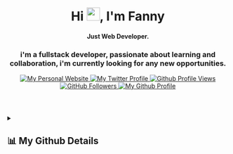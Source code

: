 
<h1 align="center">Hi <img src="https://raw.githubusercontent.com/MartinHeinz/MartinHeinz/master/wave.gif" width="30px" height="30px">, I'm Fanny</h1>
<h4 align="center">Just Web Developer.</h4>
<h3 align="center">i'm a fullstack developer, passionate about learning and collaboration, i'm currently looking for any new opportunities.</h3>

<p align="center">
      
</p>

[//]: # ()
[//]: # (<a href="https://www.fanny.dev/">)

[//]: # ()
[//]: # (<picture>)

[//]: # ()
[//]: # (<source media="&#40;prefers-color-scheme: dark&#41;" srcset="./header-dark.svg">)

[//]: # ()
[//]: # (<source media="&#40;prefers-color-scheme: light&#41;" srcset="./header.svg" />)

[//]: # ()
[//]: # (<img alt="Fanny Bagus Ramadhan | Freelancer ·  Web Developer · Designer 🎨" src="./header.svg" width="100%" />)

[//]: # ()
[//]: # (</picture>)

[//]: # ()
[//]: # (</a>)

<header>
  <div align="center">
    <a href="https://fanny.dev">
      <img alt="My Personal Website" src="https://img.shields.io/static/v1?color=%237733ff&label=Website&message=fanny.dev&style=flat&logo=amp&logoColor=ffffff&labelColor=334155">
    </a>
    <a href="https://instagram.com/fanny.bagus.r">
      <img alt="My Twitter Profile" src="https://img.shields.io/badge/Instagram-FannyDevz-7733ff?style=flat&logo=instagram&logoColor=ffffff&labelColor=334155">
    </a>
    <a href="https://github.com/Meghna-DAS/github-profile-views-counter">
        <img src="https://komarev.com/ghpvc/?username=FannyDevz" alt="Github Profile Views">
    </a>
    <a href="https://github.com/FannyDevz?tab=followers">
        <img src="https://img.shields.io/github/followers/FannyDevz?label=Followers&style=social" alt="GitHub Followers">
    </a>
    <a href="https://github.com/FannyDevz">
        <img alt="My Github Profile" src="https://img.shields.io/github/stars/FannyDevz?style=social" alt="GitHub Stars">
    </a>
  </div>
</header>



[//]: # (## 📊 My Github Stats)
<details>
  <summary><h2>📊 My Github Details</h2></summary>

### 🙋‍♂️ About Me

- 👀 I’m interested in web developer as a fullstack developer
- 🏫 I’m currently learning at Politeknik Negeri Malang, Manajement Informatika <img src="https://media.giphy.com/media/WUlplcMpOCEmTGBtBW/giphy.gif" width="30">
- 🖥️ See my portfolio at [fanny.dev](https://fanny.dev/)
- 📫 you can contact via Gmail <a href="mailto:fannybagus9f@gmail.com?">fannybagus9f@gmail.com</a>
- 🏦 I'm a Web Developer working for a PT.Jayahost in Indonesia
<!-- - 💞️ I’m looking to collaborate on to improve my skills) -->
<!-- - 📄 Please have a look at my <a href="https://FannyDevz.showwcase.com/">resume</a> for more details about me. I'm open to feedback and suggestions!-->
<!-- - 🧠 I'm learning NextJS and TailwindCSS. -->
<br/>


### 🚀 Tech Stack and Tools:


<div align="center" width="82%">
    <!-- HTML -->
    <a href="https://developer.mozilla.org/en-US/docs/Web/HTML?retiredLocale=id" target="_blank"><img src="https://img.shields.io/badge/html5-%23E34F26.svg?style=flat&logo=html5&logoColor=white" title="HTML5" /></a>
    <!-- CSS -->
    <a href="https://developer.mozilla.org/en-US/docs/Web/CSS?retiredLocale=id" target="_blank"><img src="https://img.shields.io/badge/css3-%231572B6.svg?style=flat&logo=css3&logoColor=white" title="CSS3"/></a>
    <!-- JavaScript -->
    <a href="https://www.javascript.com/" target="_blank"><img src="https://img.shields.io/badge/javascript-%23323330.svg?style=flat&logo=javascript&logoColor=%23F7DF1E" title="JavaScript" /></a>
    <!-- Typescript -->
    <a href="https://www.typescriptlang.org/" target="_blank"><img src="https://img.shields.io/badge/TypeScript-007ACC?style=flat&logo=typescript&logoColor=white" title="TypeScript" /></a>
    <!-- PHP -->
    <a href="https://www.php.net/" target="_blank"><img src="https://img.shields.io/badge/php-%23777BB4.svg?style=flat&logo=php&logoColor=white" title="PHP" /></a>
    <!-- CodeIgniter -->
    <a href="https://codeigniter.com/" target="_blank"><img src="https://img.shields.io/badge/CodeIgniter-%23EF4223.svg?style=flat&logo=codeIgniter&logoColor=white" title="Codeigniter 4"/></a>
    <!-- Laravel -->
    <a href="https://laravel.com/" target="_blank"><img src="https://img.shields.io/badge/Laravel-FF2D20?style=flat&logo=laravel&logoColor=white" title="Laravel 10"/></a>
    <!-- React -->
    <a href="https://reactjs.org/" target="_blank" rel="noreferrer"><img src="https://img.shields.io/badge/react-%2320232a.svg?style=flat&logo=react&logoColor=%2361DAFB" alt="React" /></a>
    <!-- Bootstrap -->
    <a href="https://getbootstrap.com" target="_blank"><img src="https://img.shields.io/badge/bootstrap-%23563D7C.svg?style=flat&logo=bootstrap&logoColor=white" title="Bootstrap"/></a>
    <!-- Tailwind -->
    <a href="https://tailwindcss.com/" target="_blank" rel="noreferrer"><img src="https://img.shields.io/badge/tailwindcss-%2338B2AC.svg?style=flat&logo=tailwind-css&logoColor=white" alt="TailwindCSS" /></a>
    <!-- Figma -->
    <a href="https://www.figma.com/" target="_blank" rel="noreferrer"><img src="https://img.shields.io/badge/figma-%23F24E1E.svg?style=flat&logo=figma&logoColor=white" alt="Figma" /></a>
    <!-- Illustrator -->
    <a href="https://www.adobe.com/sea/products/illustrator.html" target="_blank" rel="noreferrer"><img src="https://img.shields.io/badge/adobe%20illustrator-%23FF9A00.svg?style=flat&logo=adobe%20illustrator&logoColor=white" alt="Adobe Illustrator" /></a>
    <!-- Photoshop -->
    <a href="https://www.adobe.com/sea/products/photoshop.html" target="_blank" rel="noreferrer"><img src="https://img.shields.io/badge/adobe%20photoshop-%232986cc.svg?style=flat&logo=adobe%20photoshop&logoColor=white" alt="Adobe Photoshop" /></a>
</div>

<br/>

### 📊 My Github Stats:
<div align="center">
<a href="https://github.com/FannyDevz">
    <img title="🔥 Get streak stats for your profile at git.io/streak-stats" alt="Fanny's streak" width="100%" src="https://github-readme-streak-stats.herokuapp.com/?user=FannyDevz&theme=vision-friendly-dark&hide_border=true&stroke=0000&background=0e0e0e"/>
</a>
<a href="https://github.com/FannyDevz">
    <img alt="Fanny's Top Languages" width="36.5%" src="https://github-readme-stats.vercel.app/api/top-langs/?username=FannyDevz&langs_count=10&count_private=true&layout=compact&theme=vision-friendly-dark&hide_border=true&bg_color=0e0e0e" />
</a>
<a href="https://github.com/FannyDevz">
    <img alt="Fannyn's Github Stats" width="62.5%" src="https://github-readme-stats.vercel.app/api?username=FannyDevz&show_icons=true&count_private=true&title_color=eccb14&text_color=ffffff&icon_color=785eef&hide_border=true&bg_color=0e0e0e" />
</a>
</div>

[![Fanny's github activity graph](https://github-readme-activity-graph.vercel.app/graph?username=FannyDevz&bg_color=0e0e0e&color=eccb14&line=eccb14&point=e6e6e6&area_color=eccb14&area=true&radius=12&hide_border=true)](https://github.com/ashutosh00710/github-readme-activity-graph)

### 🐍 Eating away my contributions😭... Help!

<picture>
  <source media="(prefers-color-scheme: dark)" srcset="https://raw.githubusercontent.com/FannyDevz/FannyDevz/output/github-contribution-grid-snake-dark.svg">
  <source media="(prefers-color-scheme: light)" srcset="https://raw.githubusercontent.com/FannyDevz/FannyDevz/output/github-contribution-grid-snake.svg">
  <img alt="github contribution grid snake animation" src="https://raw.githubusercontent.com/FannyDevz/FannyDevz/output/github-contribution-grid-snake.svg">
</picture>
<br/>

### ☕ Open Donation!

<div align="center">
    <a href="https://www.buymeacoffee.com/FannyDevz">
        <img align="center" src="https://cdn.buymeacoffee.com/buttons/v2/default-yellow.png" height="25%" width="25%" alt="FannyDevz"/>
    </a>
</div>
</details>

[//]: # (<p align="center"><b>Note:</b> Top languages is <b>only a metric</b> of the languages my <b>public code</b> consists of and <b>doesn't reflect</b> experience or <b>skill level</b>.</p>)
[//]: # (<br/>)


